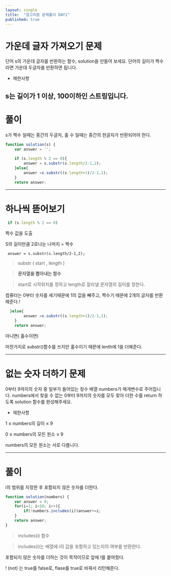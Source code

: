 ```yaml
---
layout: single
title:  "알고리즘 문제풀이 DAY1"
published: true
---
```


# 가운데 글자 가져오기 문제
단어 s의 가운데 글자를 반환하는 함수, solution을 만들어 보세요. 단어의 길이가 짝수라면 가운데 두글자를 반환하면 됩니다.

- 제한사항

s는 길이가 1 이상, 100이하인 스트링입니다.
---
# 풀이
s가 짝수 일때는 중간의 두글자, 홀 수 일때는 중간의 한글자가 반환되어야 한다.

```js
function solution(s) {
    var answer = '';
    
    if (s.length % 2 == 0){
        answer = s.substr(s.length/2-1,2);
    }else{
        answer =s.substr((s.length+1)/2-1,1);
    }
    return answer;

```
---
# 하나씩 뜯어보기
```js
 if (s.length % 2 == 0)
 ```
 짝수 값을 도출
 
 S의 길이만큼 2로나눈 나머지 = 짝수

 ```JS
  answer = s.substr(s.length/2-1,2);
  ```

 > substr ( start , length )

 > **문자열을 뽑아내는 함수**
 
 >  start로 시작위치를 정하고 length로 잘라낼 문자열의 길이를 정한다. 

컴퓨터는 0부터 숫자를 세기때문에 1의 값을 빼주고, 짝수기 때문에 2개의 글자를 반환해준다.!

```js
  }else{
        answer =s.substr((s.length+1)/2-1,1);
    }
    return answer;
```
아니면( 홀수이면)

마찬가지로 substr()함수를 쓰지만 홀수이기 때문에 lenth에 1을 더해준다.

---
# 없는 숫자 더하기 문제

0부터 9까지의 숫자 중 일부가 들어있는 정수 배열 numbers가 매개변수로 주어집니다. numbers에서 찾을 수 없는 0부터 9까지의 숫자를 모두 찾아 더한 수를 return 하도록 solution 함수를 완성해주세요.

- 제한사항

1 ≤ numbers의 길이 ≤ 9

0 ≤ numbers의 모든 원소 ≤ 9

numbers의 모든 원소는 서로 다릅니다.

---

# 풀이

i의 범위를 지정한 후 포함되지 않은 숫자를 더한다.

```js
function solution(numbers) {
    var answer = 0;
    for(i=1; i<10; i++){
        if(!numbers.includes(i))answer+=i;
    }
    return answer;
}
```

> includes(i) 함수 

>includes(i)는 배열에 i의 값을 포함하고 있는지의 여부를 반환한다.

포함되지 않은 숫자를 더하는 것이 목적이므로 
앞에 !를 붙여줬다.

! (not) 는 true를 false로, flase를  true로 바꿔서 리턴해준다. 
